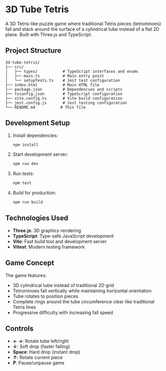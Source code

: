 # 3D Tube Tetris

A 3D Tetris-like puzzle game where traditional Tetris pieces (tetrominoes) fall and stack around the surface of a cylindrical tube instead of a flat 2D plane. Built with Three.js and TypeScript.

## Project Structure

```
3d-tube-tetris/
├── src/
│   ├── types/           # TypeScript interfaces and enums
│   ├── main.ts          # Main entry point
│   └── setupTests.ts    # Jest test configuration
├── index.html           # Main HTML file
├── package.json         # Dependencies and scripts
├── tsconfig.json        # TypeScript configuration
├── vite.config.ts       # Vite build configuration
├── jest.config.js       # Jest testing configuration
└── README.md           # This file
```

## Development Setup

1. Install dependencies:
   ```bash
   npm install
   ```

2. Start development server:
   ```bash
   npm run dev
   ```

3. Run tests:
   ```bash
   npm test
   ```

4. Build for production:
   ```bash
   npm run build
   ```

## Technologies Used

- **Three.js**: 3D graphics rendering
- **TypeScript**: Type-safe JavaScript development
- **Vite**: Fast build tool and development server
- **Vitest**: Modern testing framework

## Game Concept

The game features:
- 3D cylindrical tube instead of traditional 2D grid
- Tetrominoes fall vertically while maintaining horizontal orientation
- Tube rotates to position pieces
- Complete rings around the tube circumference clear like traditional Tetris lines
- Progressive difficulty with increasing fall speed

## Controls

- **← →**: Rotate tube left/right
- **↓**: Soft drop (faster falling)
- **Space**: Hard drop (instant drop)
- **↑**: Rotate current piece
- **P**: Pause/unpause game